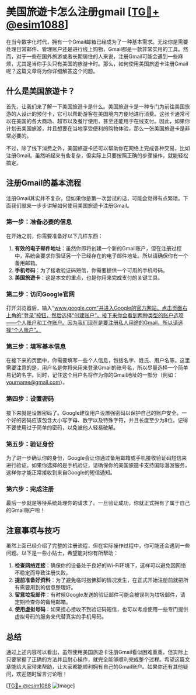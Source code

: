 # 美国旅遊卡怎么注册gmail [[TG💪+ @esim1088](https://t.me/s/esim1088)]

在当今数字化时代，拥有一个Gmail邮箱已经成为了一种基本需求。无论你是需要处理日常邮件、管理账户还是进行线上购物，Gmail都是一款非常实用的工具。然而，对于一些在国外旅游或者长期居住的人来说，注册Gmail可能会遇到一些麻烦，尤其是当你手头只有美国的旅游卡时。那么，如何使用美国旅遊卡注册Gmail呢？这篇文章将为你详细解答这个问题。

## 什么是美国旅遊卡？

首先，让我们来了解一下美国旅遊卡是什么。美国旅遊卡是一种专门为前往美国旅游的人设计的预付卡，它可以帮助游客在美国境内方便地进行消费。这张卡通常可以在美国的各大商场、超市以及餐厅使用，甚至还能用于在线支付。因此，如果你计划去美国旅游，并且想要在当地享受便利的购物体验，那么一张美国旅遊卡是非常必要的。

不过，除了线下消费之外，美国旅遊卡还可以帮助你在网络上完成各种交易，比如注册Gmail。虽然听起来有些复杂，但实际上只要按照正确的步骤操作，就能轻松搞定。

## 注册Gmail的基本流程

注册Gmail其实并不复杂，但如果你是第一次尝试的话，可能会觉得有点繁琐。下面我们就来一步步讲解如何使用美国旅遊卡注册Gmail。

### 第一步：准备必要的信息

在开始之前，你需要准备好以下几样东西：

1. **有效的电子邮件地址**：虽然你即将创建一个新的Gmail账户，但在注册过程中，系统会要求你验证另一个已经存在的电子邮件地址。所以请确保你有一个备用邮箱。
2. **手机号码**：为了接收验证码短信，你需要提供一个可用的手机号码。
3. **美国旅遊卡**：这是本文的重点，也是你用来完成支付的关键工具。

### 第二步：访问Google官网

打开浏览器后，输入“www.google.com”并进入Google的官方网站。点击页面右上角的“登录”按钮，然后选择“创建账户”。接下来你会看到两种类型的账户选项——个人账户和工作账户。因为我们现在是要注册私人用途的Gmail，所以请选择“个人账户”。

### 第三步：填写基本信息

在接下来的页面中，你需要填写一些个人信息，包括名字、姓氏、用户名等。这里需要注意的是，用户名是你将来用来登录Gmail的账号名，所以尽量选择一个简单易记的名字。同时，记住这个用户名将作为你的Gmail地址的一部分（例如：yourname@gmail.com）。

### 第四步：设置密码

接下来就是设置密码了。Google建议用户设置强密码以保护自己的账户安全。一个好的密码应该包含大小写字母、数字以及特殊字符，并且长度至少为8位。记得不要使用过于简单的密码，以免被他人轻易破解。

### 第五步：验证身份

为了进一步确认你的身份，Google会让你通过备用邮箱或手机接收验证码短信来进行验证。如果你选择的是手机验证，请确保你的美国旅遊卡支持国际漫游服务，这样你才能正常接收到来自Google的短信通知。

### 第六步：完成注册

最后一步就是等待系统处理你的请求了。一旦验证成功，你就正式拥有了属于自己的Gmail账户啦！

## 注意事项与技巧

虽然上面已经介绍了完整的注册流程，但在实际操作过程中，你可能还会遇到一些问题。以下是一些小贴士，希望能对你有所帮助：

1. **检查网络连接**：确保你的设备处于良好的Wi-Fi环境下，这样可以避免因网络不稳定而导致注册失败。
2. **提前准备好资料**：为了避免临时抱佛脚的情况发生，在正式开始注册前就把所有需要用到的信息整理好。
3. **留意垃圾邮件**：有时候Google发送的验证邮件可能会被误判为垃圾邮件，请定期检查你的备用邮箱。
4. **使用虚拟号码**：如果担心接收不到验证码短信，也可以考虑使用一些专门提供虚拟号码的服务来代替真实的手机号码。

## 总结

通过上述内容可以看出，虽然使用美国旅遊卡注册Gmail看似困难重重，但实际上只要掌握了正确的方法并且耐心操作，就完全能够顺利完成整个过程。希望这篇文章能给大家带来帮助，让大家都能顺利拥有自己的Gmail账户。如果你还有其他疑问，欢迎随时留言讨论哦！

[[TG💪+ @esim1088](https://t.me/s/esim1088) ![Image](https://i.postimg.cc/4NQfJmqS/Snipaste-2025-05-13-00-14-12.png)]